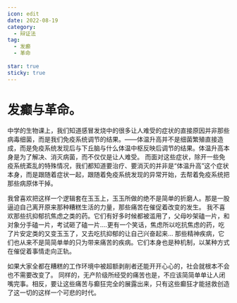```yaml
---
icon: edit
date: 2022-08-19
category:
  - 辩证法
tag:
  - 发癫
  - 革命
  
star: true
sticky: true
---
```


# 发癫与革命。

中学的生物课上，我们知道感冒发烧中的很多让人难受的症状的直接原因并非那些病毒细菌，而是我们免疫系统调节的结果。——体温升高并不是细菌繁殖直接造成，而是免疫系统发现后与下丘脑与什么体温中枢反映后调节的结果。体温升高本身是为了解决、消灭病菌，而不仅仅是让人难受。 而面对这些症状，除开一些免疫系统紊乱的特殊情况，我们都知道要治疗、要消灭的并非是“体温升高”这个症状本身，而是跟随着症状一起，跟随着免疫系统发现的异常开始，去帮着免疫系统把那些病原体干掉。

我曾喜欢把这样一个逻辑套在玉玉上，玉玉所做的绝不是简单的折磨人。那是一股逼迫自己离开原来那种糟糕生活的力量，那些痛苦在催促着改变的发生。 我不喜欢那些抗抑郁抗焦虑之类的药。它们有好多时候都被滥用了，父母吵架磕一片，和对象分手磕一片，考试砸了磕一片....更有一个笑话，焦虑所以吃抗焦虑的药，吃了片安定类的又变玉玉了，又去吃抗抑郁的让自己兴奋起来... 那些精神疾病，它们也从来不是简简单单的只为带来痛苦的疾病。它们本身也是种机制，以某种方式在催促着事情走向正轨。

如果大家全都在糟糕的工作环境中被超额剥削者还能开开心心的，社会就根本不会也不需要改变了。 同样的，无产阶级所经受的痛苦也是，不应该简简单单让人闭嘴完事。相反，要让这些痛苦与癫狂完全的展露出来，只有这些癫狂才能拯救创造了这一切的这样一个可悲的时代。